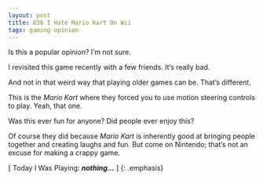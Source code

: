 ```yaml
---
layout: post
title: 836 I Hate Mario Kart On Wii
tags: gaming-opinion
---
```

Is this a popular opinion? I’m not sure.

I revisited this game recently with a few friends.  It’s really bad.

And not in that weird way that playing older games can be.  That’s different.

This is the *Mario Kart* where they forced you to use motion steering controls to play.  Yeah, that one.

Was this ever fun for anyone?  Did people ever enjoy this?

Of course they did because *Mario Kart* is inherently good at bringing people together and creating laughs and fun.  But come on Nintendo; that’s not an excuse for making a crappy game.

[ Today I Was Playing: ***nothing...*** ]
{: .emphasis}

